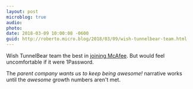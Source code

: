 ```yaml
---
layout: post
microblog: true
audio: 
photo: 
date: 2018-03-09 10:00:08 -0600
guid: http://roberto.micro.blog/2018/03/09/wish-tunnelbear-team.html
---
```

Wish TunnelBear team the best in [joining McAfee](https://www.tunnelbear.com/blog/tunnelbear_joins_mcafee/). But would feel uncomfortable if it were 1Password. 

The _parent company wants us to keep being awesome!_ narrative works until the _awesome_ growth numbers aren't met.
